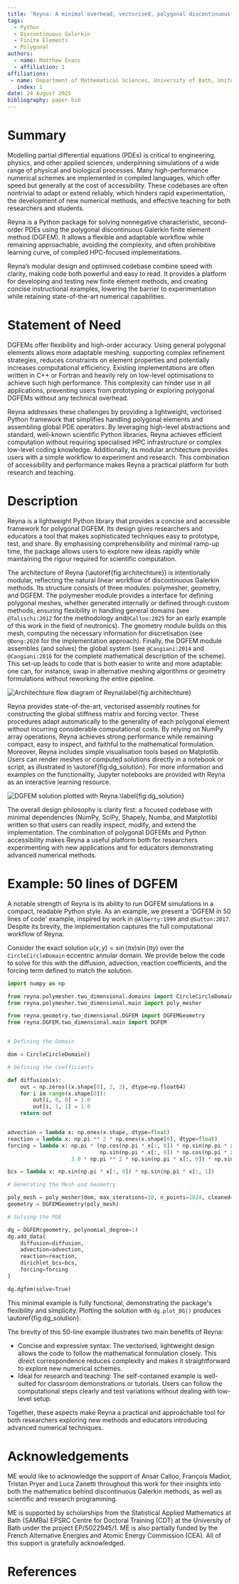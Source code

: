 ```yaml
---
title: 'Reyna: A minimal overhead, vectorised, polygonal discontinuous Galerkin finite element library.'
tags:
  - Python
  - Discontinuous Galerkin
  - Finite Elements
  - Polygonal
authors:
  - name: Matthew Evans
  - affiliation: 1
affiliations:
 - name: Department of Mathematical Sciences, University of Bath, United Kingdom
   index: 1
date: 24 August 2025
bibliography: paper.bib
---
```


# Summary

Modelling partial differential equations (PDEs) is critical to engineering, physics, and other applied sciences, 
underpinning simulations of a wide range of physical and biological processes. Many high-performance numerical schemes 
are implemented in compiled languages, which offer speed but generally at the cost of accessibility. These 
codebases are often nontrivial to adapt or extend reliably, which hinders rapid experimentation, the development of 
new numerical methods, and effective teaching for both researchers and students.

Reyna is a Python package for solving nonnegative characteristic, second-order PDEs using the polygonal discontinuous 
Galerkin finite element method (DGFEM). It allows a flexible and adaptable workflow while remaining approachable, 
avoiding the complexity, and often prohibitive learning curve, of compiled HPC-focused implementations.

Reyna’s modular design and optimised codebase combine speed with clarity, making code both powerful and easy to
read. It provides a platform for developing and testing new finite element methods, and creating concise instructional 
examples, lowering the barrier to experimentation while retaining state-of-the-art numerical capabilities.

# Statement of Need

DGFEMs offer flexibility and high-order accuracy. Using general polygonal elements allows more adaptable meshing, 
supporting complex refinement strategies, reduces constraints on element properties and potentially increases 
computational efficiency. Existing implementations are often written in C++ or Fortran and heavily rely on low-level 
optimisations to achieve such high performance. This complexity can hinder use in all applications, preventing users 
from prototyping or exploring polygonal DGFEMs without any technical overhead.

Reyna addresses these challenges by providing a lightweight, vectorised Python framework that simplifies handling 
polygonal elements and assembling global PDE operators. By leveraging high-level abstractions and standard, well-known 
scientific Python libraries, Reyna achieves efficient computation without requiring specialised HPC infrastructure or 
complex low-level coding knowledge. Additionally, its modular architecture provides users with a simple workflow to 
experiment and research. This combination of accessibility and performance makes Reyna a practical platform for both 
research and teaching.

# Description

Reyna is a lightweight Python library that provides a concise and accessible framework for polygonal DGFEM. Its
design gives researchers and educators a tool that makes sophisticated techniques easy to prototype, test, and 
share. By emphasising comprehensibility and minimal ramp-up time, the package allows users to explore new ideas 
rapidly while maintaining the rigour required for scientific computation.

The architecture of Reyna (\autoref{fig:architechture}) is intentionally modular, reflecting the natural linear workflow 
of discontinuous Galerkin methods. Its structure consists of three modules: polymesher, geometry, and DGFEM. The 
polymesher module provides a interface for defining polygonal meshes, whether generated internally or 
defined through custom methods, ensuring flexibility in handling general domains (see `@Talischi:2012` for the 
methodology and`@Calloo:2025` for an early example of this work in the field of neutronics). The geometry module builds 
on this mesh, computing the necessary information for discretisation (see `@Dong:2020` for the implementation approach). 
Finally, the DGFEM module assembles (and solves) the global system (see `@Cangiani:2014` and `@Cangiani:2016` for the 
complete mathematical description of the scheme). This set-up leads to code that is both easier to write and more 
adaptable: one can, for instance, swap in alternative meshing algorithms or geometry formulations without 
reworking the entire pipeline.

![Architechture flow diagram of Reyna\label{fig:architechture}](../branding/architechture.png)

Reyna provides state-of-the-art, vectorised assembly routines for constructing the global stiffness matrix and 
forcing vector. These procedures adapt automatically to the generality of each polygonal element without incurring 
considerable computational costs. By relying on NumPy array operations, Reyna achieves strong performance while 
remaining compact, easy to inspect, and faithful to the mathematical formulation. Moreover, Reyna includes simple 
visualisation tools based on Matplotlib. Users can render meshes or computed solutions directly in a notebook or 
script, as illustrated in \autoref{fig:dg_solution}. For more information and examples on the functionailty, Jupyter
notebooks are provided with Reyna as an interactive learning resource.

![DGFEM solution plotted with Reyna.\label{fig:dg_solution}](../branding/circlecircle_example.png)

The overall design philosophy is clarity first: a focused codebase with minimal dependencies (NumPy, SciPy, Shapely, 
Numba, and Matplotlib) written so that users can readily inspect, modify, and extend the implementation. The combination 
of polygonal DGFEMs and Python accessibility makes Reyna a useful platform both for researchers experimenting with new 
applications and for educators demonstrating advanced numerical methods.

# Example: 50 lines of DGFEM

A notable strength of Reyna is its ability to run DGFEM simulations in a compact, readable Python style. As an 
example, we present a 'DGFEM in 50 lines of code' example, inspired by work in `@Alberty:1999` and `@Sutton:2017`. 
Despite its brevity, the implementation captures the full computational workflow of Reyna.

Consider the exact solution $u(x, y) = \sin(\pi x)\sin(\pi y)$ over the ```CircleCircleDomain``` eccentric annular 
domain. We provide below the code to solve for this with the diffusion, advection, reaction coefficients, and 
the forcing term defined to match the solution.

```python
import numpy as np

from reyna.polymesher.two_dimensional.domains import CircleCircleDomain
from reyna.polymesher.two_dimensional.main import poly_mesher

from reyna.geometry.two_dimensional.DGFEM import DGFEMGeometry
from reyna.DGFEM.two_dimensional.main import DGFEM


# Defining the Domain

dom = CircleCircleDomain()

# Defining the Coefficients

def diffusion(x):
    out = np.zeros((x.shape[0], 2, 2), dtype=np.float64)
    for i in range(x.shape[0]):
        out[i, 0, 0] = 1.0
        out[i, 1, 1] = 1.0
    return out


advection = lambda x: np.ones(x.shape, dtype=float)
reaction = lambda x: np.pi ** 2 * np.ones(x.shape[0], dtype=float)
forcing = lambda x: np.pi * (np.cos(np.pi * x[:, 0]) * np.sin(np.pi * x[:, 1]) +
                             np.sin(np.pi * x[:, 0]) * np.cos(np.pi * x[:, 1])) + \
                    3.0 * np.pi ** 2 * np.sin(np.pi * x[:, 0]) * np.sin(np.pi * x[:, 1])

bcs = lambda x: np.sin(np.pi * x[:, 0]) * np.sin(np.pi * x[:, 1])

# Generating the Mesh and Geometry

poly_mesh = poly_mesher(dom, max_iterations=10, n_points=1024, cleaned=True)
geometry = DGFEMGeometry(poly_mesh)

# Solving the PDE

dg = DGFEM(geometry, polynomial_degree=1)
dg.add_data(
    diffusion=diffusion,
    advection=advection,
    reaction=reaction,
    dirichlet_bcs=bcs,
    forcing=forcing
)

dg.dgfem(solve=True)

```

This minimal example is fully functional, demonstrating the package's flexibility and simplicity. Plotting the solution 
with ```dg.plot_DG()``` produces \autoref{fig:dg_solution}.

The brevity of this 50-line example illustrates two main benefits of Reyna:

- Concise and expressive syntax: The vectorised, lightweight design allows the code to follow the mathematical 
  formulation closely. This direct correspondence reduces complexity and makes it straightforward to explore new 
  numerical schemes.
- Ideal for research and teaching: The self-contained example is well-suited for classroom demonstrations or 
  tutorials. Users can follow the computational steps clearly and test variations without dealing with low-level setup.

Together, these aspects make Reyna a practical and approachable tool for both researchers exploring new methods and 
educators introducing advanced numerical techniques.

# Acknowledgements

ME would like to acknowledge the support of Ansar Calloo, François Madiot, Tristan Pryer and Luca Zanetti throughout
this work for their insights into both the mathematics behind discontinuous Galerkin methods, as well as scientific
and research programming.

ME is supported by scholarships from the Statistical Applied Mathematics at Bath (SAMBa) EPSRC Centre for Doctoral 
Training (CDT) at the University of Bath under the project EP/S022945/1. ME is also partially funded by the French 
Alternative Energies and Atomic Energy Commission (CEA). All of this support is gratefully acknowledged.

# References
